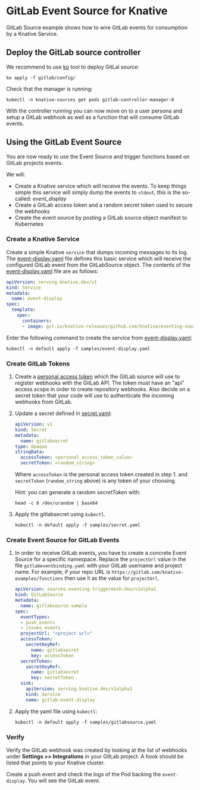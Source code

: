 # GitLab Event Source for Knative

GitLab Source example shows how to wire GitLab events for consumption
by a Knative Service.

## Deploy the GitLab source controller

We recommend to use [ko](https://github.com/google/ko) tool to deploy GitLal source:

```shell
ko apply -f gitlab/config/
```

Check that the manager is running:

```shell
kubectl -n knative-sources get pods gitlab-controller-manager-0
```

With the controller running you can now move on to a user persona and
setup a GitLab webhook as well as a function that will consume GitLab events.

## Using the GitLab Event Source

You are now ready to use the Event Source and trigger functions based
on GitLab projects events.

We will:

* Create a Knative service which will receive the events. To keep things simple
  this service will simply dump the events to `stdout`, this is the so-called: _event_display_
* Create a GitLab access token and a random secret token used to secure the webhooks
* Create the event source by posting a GitLab source object manifest to Kubernetes

### Create a Knative Service

Create a simple Knative `service` that dumps incoming messages to its log.
The [event-display.yaml](samples/event-display.yaml) file defines this basic
service which will receive the configured GitLab event from the GitLabSource object.
The contents of the [event-display.yaml](samples/event-display.yaml)
file are as follows:

```yaml
apiVersion: serving.knative.dev/v1
kind: Service
metadata:
  name: event-display
spec:
  template:
    spec:
      containers:
      - image: gcr.io/knative-releases/github.com/knative/eventing-sources/cmd/event_display
```

Enter the following command to create the service from [event-display.yaml](samples/event-display.yaml):

```shell
kubectl -n default apply -f samples/event-display.yaml
```

### Create GitLab Tokens

1. Create a [personal access token](https://docs.gitlab.com/ee/user/profile/personal_access_tokens.html)
  which the GitLab source will use to register webhooks with the GitLab API.
  The token must have an "api" access scope in order to create repository webhooks.
  Also decide on a secret token that your code will use to authenticate the
  incoming webhooks from GitLab.

1. Update a secret defined in [secret.yaml](samples/secret.yaml):

    ```yaml
    apiVersion: v1
    kind: Secret
    metadata:
      name: gitlabsecret
    type: Opaque
    stringData:
      accessToken: <personal_access_token_value>
      secretToken: <random_string>
    ```

    Where `accessToken` is the personal access token created in step 1.
    and `secretToken` (`random_string` above) is any token of your choosing.

    Hint: you can generate a random _secretToken_ with:

    ```shell
    head -c 8 /dev/urandom | base64
    ```

1. Apply the gitlabsecret using `kubectl`.

    ```shell
    kubectl -n default apply -f samples/secret.yaml
    ```

### Create Event Source for GitLab Events

1. In order to receive GitLab events, you have to create a concrete Event Source
 for a specific namespace. Replace the `projectUrl` value in the file
 `gitlabeventbinding.yaml` with your GitLab username and project name. For example,
 if your repo URL is `https://gitlab.com/knative-examples/functions`
 then use it as the value for `projectUrl`.

    ```yaml
    apiVersion: sources.eventing.triggermesh.dev/v1alpha1
    kind: GitLabSource
    metadata:
      name: gitlabsource-sample
    spec:
      eventTypes:
      - push_events
      - issues_events
      projectUrl: "<project url>"
      accessToken:
        secretKeyRef:
          name: gitlabsecret
          key: accessToken
      secretToken:
        secretKeyRef:
          name: gitlabsecret
          key: secretToken
      sink:
        apiVersion: serving.knative.dev/v1alpha1
        kind: Service
        name: gitlab-event-display
    ```

1. Apply the yaml file using `kubectl`:

    ```shell
    kubectl -n default apply -f samples/gitlabsource.yaml
    ```

### Verify

Verify the GitLab webhook was created by looking at the list of
webhooks under **Settings >> Integrations** in your GitLab project. A hook
should be listed that points to your Knative cluster.

Create a push event and check the logs of the Pod backing the
`event-display`. You will see the GitLab event.
